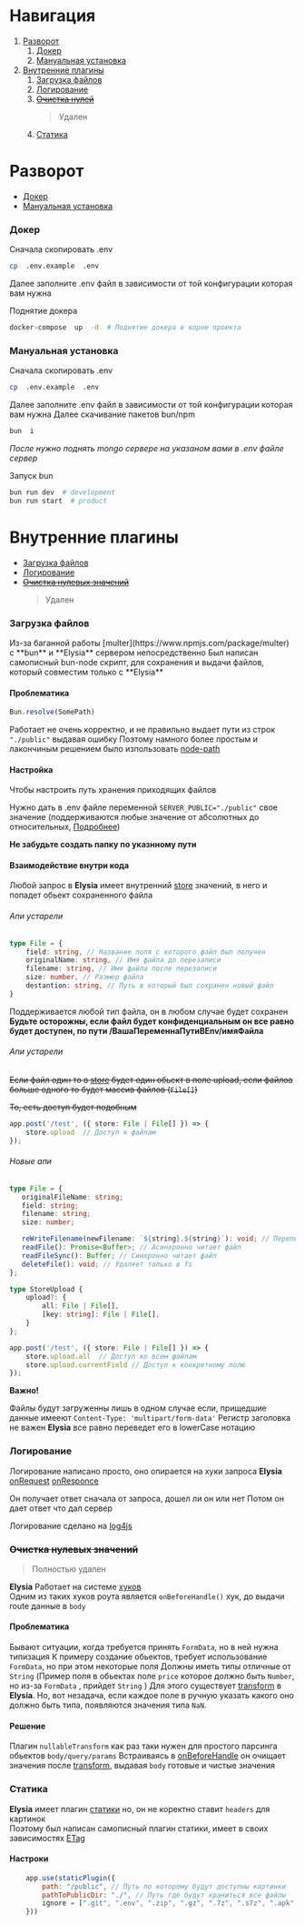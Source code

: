 # Навигация
1. [Разворот](#deploy)
	1. [Докер](#deploy-docker)
	2. [Мануальная установка](#deploy-manualy)
2. [Внутренние плагины](#plugins)
	1. [Загрузка файлов](#plugins-file)
	2. [Логирование](#plugins-logger)
	3. ~~[Очистка нулей](#plugins-nullable)~~ 
		> Удален
	4. [Статика](#plugins-static)

<h1  id="deploy"> Разворот </h1>

* [Докер](#deploy-docker)
* [Мануальная установка](#deploy-manualy)

<h3  id="deploy-docker">Докер</h3>

Сначала скопировать .env
```bash
cp  .env.example  .env
```
Далее заполните .env файл в зависимости от той конфигурации которая вам нужна

Поднятие докера
```bash
docker-compose  up  -d  # Поднятие докера в корне проекта
```

<h3  id="deploy-manualy">Мануальная установка</h3>

Сначала скопировать .env
```bash
cp  .env.example  .env
```

Далее заполните .env файл в зависимости от той конфигурации которая вам нужна
Далее скачивание пакетов bun/npm

```bash
bun  i
```

*После нужно поднять mongo сервере на указаном вами в .env файле сервер*

Запуск bun
```bash
bun run dev  # development
bun run start  # product
```

<h1  id="plugins"> Внутренние плагины </h1>

* [Загрузка файлов](#plugins-file)
* [Логирование](#plugins-logger)
* ~~[Очистка нулевых значений](#plugins-nullable)~~
  > Удален

<h3  id="plugins-file"> Загрузка файлов </h3>
Из-за баганной работы [multer](https://www.npmjs.com/package/multer) с **bun** и **Elysia** сервером непосредственно
Был написан самописный bun-node скрипт, для сохранения и выдачи файлов, который совместим только с **Elysia**

#### Проблематика
```js
Bun.resolve(SomePath)
```

Работает не очень корректно, и не правильно выдает пути из строк `` "./public" `` выдавая ошибку
Поэтому намного более простым и лакончиным решением было изпользовать [node-path](https://nodejs.org/api/path.html)

#### Настройка

Чтобы настроить путь хранения приходящих файлов

Нужно дать в .env файле переменной `` SERVER_PUBLIC="./public" `` свое значение (поддерживаются любые значение от абсолютных до относительных, [Подробнее](https://nodejs.org/api/path.html#pathresolvepaths))

**Не забудьте создать папку по указнному пути**

#### Взаимодействие внутри кода

Любой запрос в **Elysia** имеет внутренний [store](https://elysiajs.com/essential/context.html#store) значений, в него и попадет обьект сохраненного файла

###### Апи устарели
```ts
type File = {
	field: string, // Название поля с которого файл был получен
	originalName: string, // Имя файла до перезаписи
	filename: string, // Имя файла после перезаписи
	size: number, // Размер файла
	destantion: string, // Путь в который был сохранен новый файл
}
```

Поддерживается любой тип файла, он в любом случае будет сохранен
**Будьте осторожны, если файл будет конфиденциальным он все равно будет доступен, по пути /ВашаПеременнаПутиВEnv/имяФайла**

###### Апи устарели

~~Если файл один то в [store](https://elysiajs.com/essential/context.html#store) будет один обьект в поле upload, если файлов больше одного то будет массив файлов (`` File[] ``)~~

~~То, есть доступ будет подобным~~

```ts
app.post('/test', ({ store: File | File[] }) => {
	store.upload  // Доступ к файлам
});
```
###### Новые апи
```ts
type File = {
   originalFileName: string;
   field: string;
   filename: string;
   size: number;

   reWriteFilename(newFilename: `${string}.${string}`): void; // Переписывает имя файлов только в fs
   readFile(): Promise<Buffer>; // Асинхронно читает файл
   readFileSync(): Buffer; // Синхронно читает файл
   deleteFile(): void; // Удаляет только в fs
};

type StoreUpload {
	upload?: {
		all: File | File[],
		[key: string]: File | File[],
	}
};

app.post('/test', ({ store: File | File[] }) => {
	store.upload.all  // Доступ ко всем файлам
	store.upload.currentField // Доступ к конкретному полю
});
```

**Важно!**

Файлы будут загруженны лишь в одном случае если, прищедшие данные имееют `` Content-Type: 'multipart/form-data' ``
Регистр заголовка не важен **Elysia** все равно переведет его в lowerCase нотацию

<h3  id="plugins-logger"> Логирование </h3>

Логирование написано просто, оно опирается на хуки запроса **Elysia**
[onRequest](https://elysiajs.com/life-cycle/request.html)
[onResponce](https://elysiajs.com/life-cycle/on-response.html)

Он получает ответ сначала от запроса, дошел ли он или нет
Потом он дает ответ что дал сервер

Логирование сделано на [log4js](https://www.npmjs.com/package/log4js)

<h3 id="plugins-nullable"> <del>Очистка нулевых значений</del> </h3>

> Полностью удален

**Elysia** Работает на системе [хуков](https://elysiajs.com/essential/life-cycle.html)  
Одним из таких хуков роута является `onBeforeHandle()` хук, до выдачи route данные в `body`

#### Проблематика
Бывают ситуации, когда требуется принять `FormData`, но в ней нужна типизация
К примеру создание обьектов, требует использование `FormData`, но при этом некоторые поля
Должны иметь типы отличные от `String`  (Пример поля в обьектах поле `price` которое должно быть `Number`, но из-за `FormData` , прийдет `String` ) 
Для этого существует [transform](https://elysiajs.com/life-cycle/transform.html) в **Elysia**.
Но, вот незадача, если каждое поле в ручную указать какого оно должно быть типа, появляются значения
типа `NaN`.

#### Решение
Плагин `nullableTransform` как раз таки нужен для простого парсинга обьектов `body/query/params`
Встраиваясь в [onBeforeHandle](https://elysiajs.com/life-cycle/before-handle.html) он очищает значения после [transform](https://elysiajs.com/life-cycle/transform.html), выдавая `body` готовые и чистые значения


<h3 id="plugins-static"> Статика </h3>

**Elysia** имеет плагин [статики](https://elysiajs.com/plugins/static.html) но, он не коректно ставит `headers` для картинок <br/>
Поэтому был написан самописный плагин статики, имеет в своих зависимостях [ETag](https://github.com/bogeychan/elysia-etag) <br/>
#### Настроки
```js
	app.use(staticPlugin({
		path: "/public", // Путь по которому будут доступны картинки
		pathToPublicDir: "./", // Путь где будут храниться все файлы 
		ignore = [".git", ".env", ".zip", ".gz", ".7z", ".s7z", ".apk", ".crt", ".key", ".pem", ".tar"], // Расширения которые не будут индексироваться
	}))
```